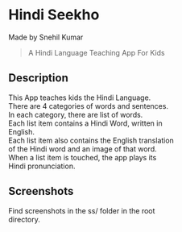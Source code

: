 # Hindi Seekho
Made by Snehil Kumar

> A Hindi Language Teaching App For Kids

## Description
This App teaches kids the Hindi Language.  
There are 4 categories of words and sentences.  
In each category, there are list of words.  
Each list item contains a Hindi Word, written in  
English.  
Each list item also contains the English translation  
of the Hindi word and an image of that word.  
When a list item is touched, the app plays its  
Hindi pronunciation.  

## Screenshots
Find screenshots in the ss/ folder in the root  
directory.  